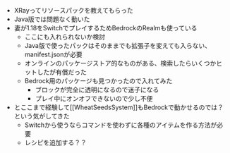 
- XRayってリソースパックを教えてもらった
- Java版では問題なく動いた
- 妻が1.18をSwitchでプレイするためBedrockのRealmも使っている
    - ここにも入れられないか検討
    - Java版で使ったパックはそのままでも拡張子を変えても入らない、manifest.jsonが必要
    - オンラインのパッケージストア的なものがある、検索したらいくつかヒットしたが有償だった
    - Bedrock用のパッケージも見つかったので入れてみた
        - ブロックが完全に透明になるので迷子になる
        - プレイ中にオンオフできないので少し不便
- とここまで経験して[[WheatSeedsSystem]]もBedrockで動かせるのでは？という気がしてきた
    - Switchから使うならコマンドを使わずに各種のアイテムを作る方法が必要
    - レシピを追加する？？
